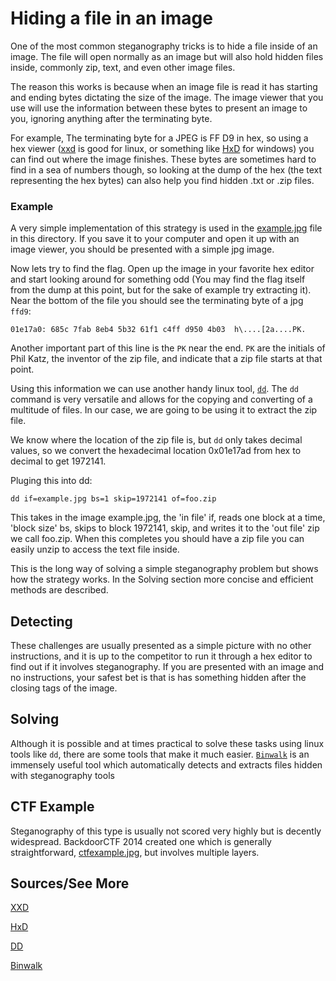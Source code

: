 # Hiding a file in an image

One of the most common steganography tricks is to hide a file inside of an image.  The file will open normally as an image but will also hold hidden files inside, commonly zip, text, and even other image files.

The reason this works is because when an image file is read it has starting and ending bytes dictating the size of the image.  The image viewer that you use will use the information between these bytes to present an image to you, ignoring anything after the terminating byte.

For example, The terminating byte for a JPEG is FF D9 in hex, so using a hex viewer ([xxd](http://linuxcommand.org/man_pages/xxd1.html) is good for linux, or something like [HxD](http://mh-nexus.de/en/hxd/) for windows) you can find out where the image finishes.  These bytes are sometimes hard to find in a sea of numbers though, so looking at the dump of the hex (the text representing the hex bytes) can also help you find hidden .txt or .zip files.

### Example

A very simple implementation of this strategy is used in the [example.jpg](example.jpg) file in this directory. If you save it to your computer and open it up with an image viewer, you should be presented with a simple jpg image.

Now lets try to find the flag. Open up the image in your favorite hex editor and start looking around for something odd (You may find the flag itself from the dump at this point, but for the sake of example try extracting it). Near the bottom of the file you should see the terminating byte of a jpg `ffd9`:

`01e17a0: 685c 7fab 8eb4 5b32 61f1 c4ff d950 4b03  h\....[2a....PK.`

Another important part of this line is the `PK` near the end. `PK` are the initials of Phil Katz, the inventor of the zip file, and indicate that a zip file starts at that point.

Using this information we can use another handy linux tool, [`dd`](http://en.wikipedia.org/wiki/Dd_(Unix)). The `dd` command is very versatile and allows for the copying and converting of a multitude of files. In our case, we are going to be using it to extract the zip file.

We know where the location of the zip file is, but `dd` only takes decimal values, so we convert the hexadecimal location 0x01e17ad from hex to decimal to get 1972141.

Pluging this into dd:

`dd if=example.jpg bs=1 skip=1972141 of=foo.zip`

This takes in the image example.jpg, the 'in file' if, reads one block at a time, 'block size' bs,  skips to block 1972141, skip,  and writes it to the 'out file' zip we call foo.zip. When this completes you should have a zip file you can easily unzip to access the text file inside.

This is the long way of solving a simple steganography problem but shows how the strategy works. In the Solving section more concise and efficient methods are described.

## Detecting

These challenges are usually presented as a simple picture with no other instructions, and it is up to the competitor to run it through a hex editor to find out if it involves steganography.  If you are presented with an image and no instructions, your safest bet is that is has something hidden after the closing tags of the image.

## Solving

Although it is possible and at times practical to solve these tasks using linux tools like `dd`, there are some tools that make it much easier. [`Binwalk`](http://binwalk.org/) is an immensely useful tool which automatically detects and extracts files hidden with steganography tools

## CTF Example

Steganography of this type is usually not scored very highly but is decently widespread. BackdoorCTF 2014 created one which is generally straightforward, [ctfexample.jpg](ctfexample.jpg), but involves multiple layers.

## Sources/See More

[XXD](http://linuxcommand.org/man_pages/xxd1.html)

[HxD](http://mh-nexus.de/en/hxd/)

[DD](https://en.wikipedia.org/wiki/Dd_%28Unix%29)

[Binwalk](http://binwalk.org/)
